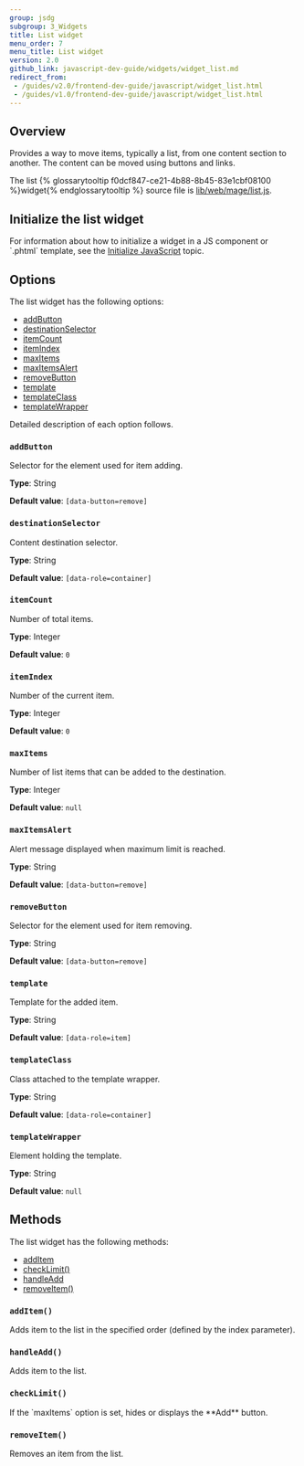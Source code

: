 ```yaml
---
group: jsdg
subgroup: 3_Widgets
title: List widget
menu_order: 7 
menu_title: List widget
version: 2.0
github_link: javascript-dev-guide/widgets/widget_list.md
redirect_from:
 - /guides/v2.0/frontend-dev-guide/javascript/widget_list.html
 - /guides/v1.0/frontend-dev-guide/javascript/widget_list.html
---
```

<h2>Overview</h2>

Provides a way to move items, typically a list, from one content section to another.
The content can be moved using buttons and links. 

The list {% glossarytooltip f0dcf847-ce21-4b88-8b45-83e1cbf08100 %}widget{% endglossarytooltip %} source file is <a href="{{ site.mage2000url }}lib/web/mage/list.js" target="_blank">lib/web/mage/list.js</a>.

<h2 id="quicksearch_init">Initialize the list widget</h2>
For information about how to initialize a widget in a JS component or `.phtml` template, see the <a href="{{ page.baseurl }}/javascript-dev-guide/javascript/js_init.html" target="_blank">Initialize JavaScript</a> topic.

<h2 id="list_options">Options</h2>
The list widget has the following options:
<ul>
<li><a href="#l_addButton">addButton</a></li>
<li><a href="#l_destinationSelector">destinationSelector</a></li>
<li><a href="#l_itemCount">itemCount</a></li>
<li><a href="#l_itemIndex">itemIndex</a></li>
<li><a href="#l_maxItems">maxItems</a></li>
<li><a href="#l_maxItemsAlert">maxItemsAlert</a></li>
<li><a href="#l_removeButton">removeButton</a></li>
<li><a href="#l_template">template</a></li>
<li><a href="#l_templateClass">templateClass</a></li>
<li><a href="#l_templateWrapper">templateWrapper</a></li>
</ul>

Detailed description of each option follows.

<h3 id="l_addButton"><code>addButton</code></h3>
Selector for the element used for item adding. 

**Type**: String

**Default value**: `[data-button=remove]`

<h3 id="l_destinationSelector"><code>destinationSelector</code></h3>
Content destination selector.

**Type**: String

**Default value**: `[data-role=container]`

<h3 id="l_itemCount"><code>itemCount</code></h3>
Number of total items.

**Type**: Integer 

**Default value**: `0`

<h3 id="l_itemIndex"><code>itemIndex</code></h3>
Number of the current item.

**Type**: Integer

**Default value**: `0`

<h3 id="l_maxItems"><code>maxItems</code></h3>
Number of list items that can be added to the destination.

**Type**: Integer

**Default value**: `null`

<h3 id="l_maxItemsAlert"><code>maxItemsAlert</code></h3>
Alert message displayed when maximum limit is reached.

**Type**: String

**Default value**: `[data-button=remove]`

<h3 id="l_removeButton"><code>removeButton</code></h3>
Selector for the element used for item removing. 

**Type**: String

**Default value**: `[data-button=remove]`

<h3 id="l_template"><code>template</code></h3>
Template for the added item.

**Type**: String

**Default value**: `[data-role=item]`

<h3 id="l_templateClass"><code>templateClass</code></h3>
Class attached to the template wrapper.

**Type**: String

**Default value**: `[data-role=container]`

<h3 id="l_templateWrapper"><code>templateWrapper</code></h3>
Element holding the template.

**Type**: String

**Default value**: `null`


<h2 id="list_methods">Methods</h2>

The list widget has the following methods:
<ul>
<li><a href="#list_addItem">addItem</a></li>
<li><a href="#list_checkLimit">checkLimit()</a></li>
<li><a href="#list_handleAdd">handleAdd</a></li>
<li><a href="#list_removeItem">removeItem()</a></li>
</ul>

<h3 id="list_addItem"><code>addItem()</code></h3>
Adds item to the list in the specified order (defined by the index parameter).

<h3 id="list_handleAdd"><code>handleAdd()</code></h3>
Adds item to the list.

<h3 id="list_checkLimit"><code>checkLimit()</code></h3>
If the `maxItems` option is set, hides or displays the **Add** button.


<h3 id="list_removeItem"><code>removeItem()</code></h3>
Removes an item from the list.




